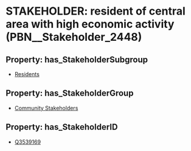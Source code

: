 # STAKEHOLDER: __resident of central area with high economic activity__ (PBN__Stakeholder_2448)

## Property: has_StakeholderSubgroup

* [Residents](PBN__StakeholderSubgroup_72)

## Property: has_StakeholderGroup

* [Community Stakeholders](PBN__StakeholderGroup_8)

## Property: has_StakeholderID

* [Q3539169](Q3539169)

